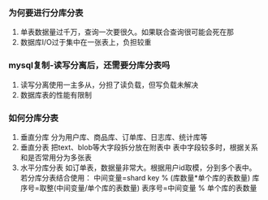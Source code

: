 ### 为何要进行分库分表
1. 单表数据量过千万，查询一次要很久。如果联合查询很可能会死在那
2. 数据库I/O过于集中在一张表上，负担较重

### mysql复制-读写分离后，还需要分库分表吗
1. 读写分离使用一主多从，分担了读负载，但写负载未解决
2. 数据库表的性能有限制

### 如何分库分表
1. 垂直分库
分为用户库、商品库、订单库、日志库、统计库等
2. 垂直分表
把text、blob等大字段拆分放在附表中
表中字段较多时，根据关系和是否常用分为多张表
3. 水平分库分表
如订单表，数据量非常大。根据用户id取模，分到多个表中。
若分库分表结合使用：
中间变量=shard key % (库数量*单个库的表数量)
库序号=取整(中间变量/单个库的表数量)
表序号=中间变量 % 单个库的表数量